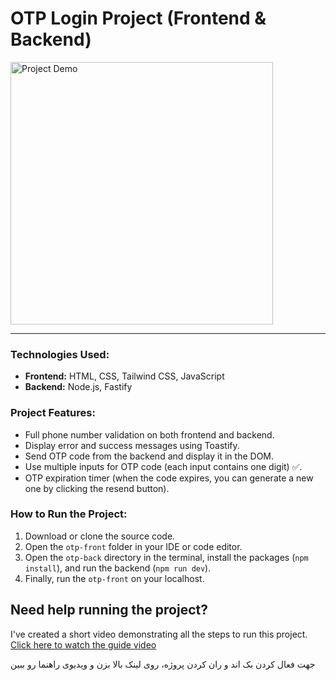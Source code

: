 <h1>OTP Login Project (Frontend & Backend)</h1>
<img src="./login-otp.gif" alt="Project Demo" width="420px"/>
<hr>

<h3>Technologies Used:</h3>
<ul>
  <li><strong>Frontend:</strong> HTML, CSS, Tailwind CSS, JavaScript</li>
  <li><strong>Backend:</strong> Node.js, Fastify</li>
</ul>

<h3>Project Features:</h3>
<ul>
  <li>Full phone number validation on both frontend and backend.</li>
  <li>Display error and success messages using Toastify.</li>
  <li>Send OTP code from the backend and display it in the DOM.</li>
  <li>Use multiple inputs for OTP code (each input contains one digit) ✅.</li>
  <li>OTP expiration timer (when the code expires, you can generate a new one by clicking the resend button).</li>
</ul>

<h3>How to Run the Project:</h3>
<ol>
  <li>Download or clone the source code.</li>
  <li>Open the <code>otp-front</code> folder in your IDE or code editor.</li>
  <li>Open the <code>otp-back</code> directory in the terminal, install the packages (<code>npm install</code>), and run the backend (<code>npm run dev</code>).</li>
  <li>Finally, run the <code>otp-front</code> on your localhost.</li>
</ol>

<h2>Need help running the project?</h2>
<p>I've created a short video demonstrating all the steps to run this project.<br>
<a href="https://t.me/soufi_learn/153">Click here to watch the guide video</a></p>
<p>جهت فعال کردن بک اند و ران کردن پروژه، روی لینک بالا بزن و ویدیوی راهنما رو ببین</p>
